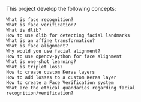 This project develop the following concepts:
    
    What is face recognition?
    What is face verification?
    What is dlib?
    How to use dlib for detecting facial landmarks
    What is an affine transformation?
    What is face alignment?
    Why would you use facial alignment?
    How to use opencv-python for face alignment
    What is one-shot learning?
    What is triplet loss?
    How to create custom Keras layers
    How to add losses to a custom Keras layer
    How to create a Face Verification system
    What are the ethical quandaries regarding facial recognition/verification?
